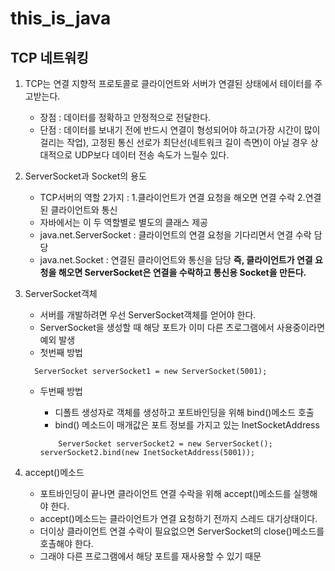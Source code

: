 # this_is_java

## TCP 네트워킹
 1. TCP는 연결 지향적 프로토콜로 클라이언트와 서버가 연결된 상태에서 테이터를 주고받는다.
	- 장점 : 데이터를 정확하고 안정적으로 전달한다.
	- 단점 : 데이터를 보내기 전에 반드시 연결이 형성되어야 하고(가장 시간이 많이 걸리는 작업), 고정된 통신 선로가 최단선(네트워크 길이 측면)이 아닐 경우 상대적으로 UDP보다 데이터 전송 속도가 느릴수 있다.
		
1. ServerSocket과 Socket의 용도
	- TCP서버의 역할 2가지 : 1.클라이언트가 연결 요청을 해오면 연결 수락 2.연결된 클라이언트와 통신
	- 자바에서는 이 두 역할별로 별도의 클래스 제공
	- java.net.ServerSocket : 클라이언트의 연결 요청을 기다리면서 연결 수락 담당
	- java.net.Socket : 연결된 클라이언트와 통신을 담당
	**즉, 클라이언트가 연결 요청을 해오면 ServerSocket은 연결을  수락하고 통신용 Socket을 만든다.**
        
1. ServerSocket객체
	- 서버를 개발하려면 우선 ServerSocket객체를 얻어야 한다.
	- ServerSocket을 생성할 때 해당 포트가 이미 다른 츠로그램에서 사용중이라면 예외 발생
	- 첫번째 방법
	
	``` 
      ServerSocket serverSocket1 = new ServerSocket(5001);
      ```
			
	- 두번째 방법
		- 디폴트 생성자로 객체를 생성하고 포트바인딩을 위해 bind()메소드 호출
		- bind() 메소드이 매개값은 포트 정보를 가지고 있는 InetSocketAddress
		
		```
     		ServerSocket serverSocket2 = new ServerSocket();
		serverSocket2.bind(new InetSocketAddress(5001));
		```
      
1. accept()메소드
 	- 포트바인딩이 끝나면 클라이언트 연결 수락을 위해 accept()메소드를 실행해야 한다.
	- accept()메소드는 클라이언트가 연결 요청하기 전까지 스레드 대기상태이다.
	- 더이상 클라이언트 연결 수락이 필요없으면 ServerSocket의 close()메소드를 호촐해야 한다.
	- 그래야 다른 프로그램에서 해당 포트를 재사용할 수 있기 때문
